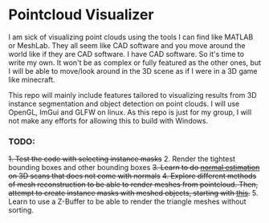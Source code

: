 # Pointcloud Visualizer

I am sick of visualizing point clouds using the tools I can find like MATLAB or MeshLab. They all seem like CAD software and you move around the world like if they are CAD software. I have CAD software. So it's time to write my own. It won't be as complex or fully featured as the other ones, but I will be able to move/look around in the 3D scene as if I were in a 3D game like minecraft.

This repo will mainly include features tailored to visualizing results from 3D instance segmentation and object detection on point clouds. I will use OpenGL, ImGui and GLFW on linux. As this repo is just for my group, I will not make any efforts for allowing this to build with Windows.

### TODO:
~~1. Test the code with selecting instance masks~~
2. Render the tightest bounding boxes and other bounding boxes
~~3. Learn to do [normal estimation](https://pcl-docs.readthedocs.io/en/latest/pcl/doc/tutorials/content/normal_estimation.html) on 3D scans that does not come with normals~~
~~4. Explore different methods of mesh reconstruction to be able to render meshes from pointcloud. Then, attempt to create instance masks with meshed objects, starting with [this](https://towardsdatascience.com/5-step-guide-to-generate-3d-meshes-from-point-clouds-with-python-36bad397d8ba).~~
5. Learn to use a Z-Buffer to be able to render the triangle meshes without sorting.
